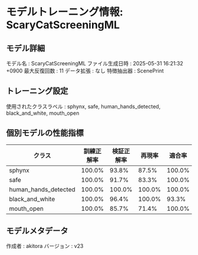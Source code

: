 # モデルトレーニング情報: ScaryCatScreeningML

## モデル詳細
モデル名           : ScaryCatScreeningML
ファイル生成日時   : 2025-05-31 16:21:32 +0900
最大反復回数     : 11
データ拡張       : なし
特徴抽出器       : ScenePrint

## トレーニング設定
使用されたクラスラベル : sphynx, safe, human_hands_detected, black_and_white, mouth_open

## 個別モデルの性能指標
| クラス | 訓練正解率 | 検証正解率 | 再現率 | 適合率 | F1スコア |
|--------|------------|------------|--------|--------|----------|
| sphynx | 100.0% | 93.8% | 87.5% | 100.0% | 93.3% |
| safe | 100.0% | 91.7% | 83.3% | 100.0% | 90.9% |
| human_hands_detected | 100.0% | 100.0% | 100.0% | 100.0% | 100.0% |
| black_and_white | 100.0% | 96.4% | 100.0% | 93.3% | 96.6% |
| mouth_open | 100.0% | 85.7% | 71.4% | 100.0% | 83.3% |

## モデルメタデータ
作成者            : akitora
バージョン          : v23